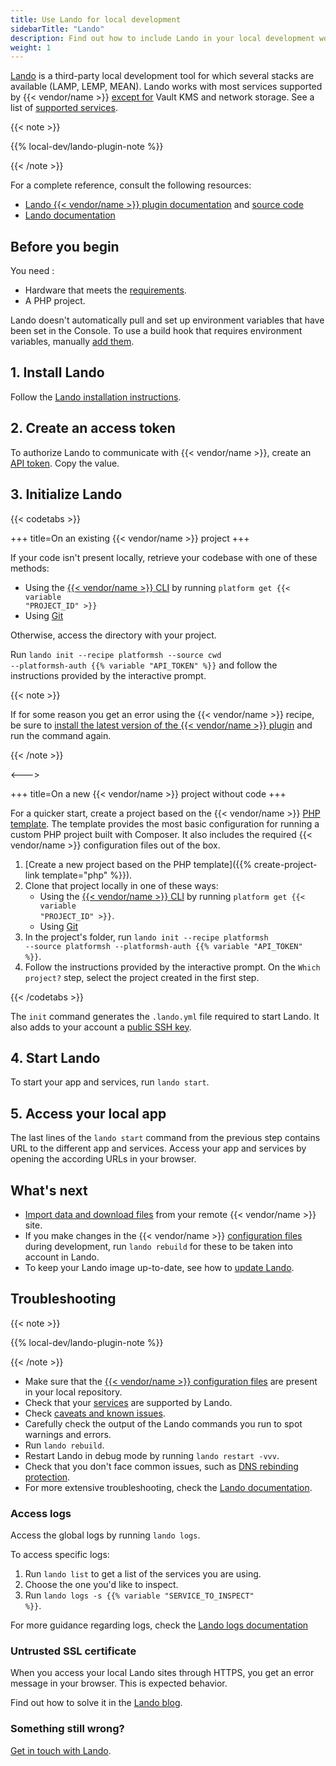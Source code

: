 ```yaml
---
title: Use Lando for local development
sidebarTitle: "Lando"
description: Find out how to include Lando in your local development workflow.
weight: 1
---
```


[Lando](https://docs.lando.dev) is a third-party local development tool for which several stacks are available (LAMP, LEMP, MEAN).
Lando works with most services supported by {{< vendor/name >}} [except for](https://docs.lando.dev/platformsh/caveats.html#unsupported-things) Vault KMS and network storage.
See a list of [supported services](https://docs.lando.dev/platformsh/config.html#services-yaml).

{{< note >}}

{{% local-dev/lando-plugin-note %}}

{{< /note >}}

For a complete reference, consult the following resources:

- [Lando {{< vendor/name >}} plugin documentation](https://docs.lando.dev/platformsh/) and [source code](https://github.com/lando/platformsh)
- [Lando documentation](https://docs.lando.dev/)

## Before you begin

You need :

- Hardware that meets the [requirements](https://docs.lando.dev/getting-started/installation.html#hardware-requirements).
- A PHP project.

Lando doesn't automatically pull and set up environment variables that have been set in the Console.
To use a build hook that requires environment variables, manually [add them](https://docs.lando.dev/platformsh/config.html#environment-variables).

## 1. Install Lando

Follow the [Lando installation instructions](https://docs.lando.dev/getting-started/installation.html).

## 2. Create an access token

To authorize Lando to communicate with {{< vendor/name >}}, create an [API token](../../administration/cli/api-tokens.md#2-create-an-api-token).
Copy the value.

## 3. Initialize Lando

{{< codetabs >}}

+++
title=On an existing {{< vendor/name >}} project
+++

If your code isn't present locally, retrieve your codebase with one of these methods:

- Using the [{{< vendor/name >}} CLI](../../administration/cli/_index.md) by running <code>platform get {{< variable "PROJECT_ID" >}}</code>
- Using [Git](../../administration/web/configure-environment.md#actions-on-environments)

Otherwise, access the directory with your project.

Run <code>lando init --recipe platformsh --source cwd --platformsh-auth {{% variable "API_TOKEN" %}}</code> and follow the instructions provided by the interactive prompt.

{{< note >}}

If for some reason you get an error using the {{< vendor/name >}} recipe,
be sure to 
[install the latest version of the {{< vendor/name >}} plugin](https://docs.lando.dev/platformsh/getting-started.html#custom-installation)
and run the command again.

{{< /note >}}

<--->

+++
title=On a new {{< vendor/name >}} project without code
+++

For a quicker start, create a project based on the {{< vendor/name >}} [PHP template](https://github.com/platformsh-templates/php).
The template provides the most basic configuration for running a custom PHP project built with Composer.
It also includes the required {{< vendor/name >}} configuration files out of the box.

1. [Create a new project based on the PHP template]({{% create-project-link template="php" %}}).
2. Clone that project locally in one of these ways:
    - Using the [{{< vendor/name >}} CLI](../../administration/cli/_index.md) by running <code>platform get {{< variable "PROJECT_ID" >}}</code>.
    - Using [Git](../../administration/web/configure-environment.md#actions-on-environments)
3. In the project's folder, run <code>lando init --recipe platformsh --source platformsh --platformsh-auth {{% variable "API_TOKEN" %}}</code>.
4. Follow the instructions provided by the interactive prompt.
   On the `Which project?` step, select the project created in the first step.

{{< /codetabs >}}

The `init` command generates the `.lando.yml` file required to start Lando.
It also adds to your account a [public SSH key](../ssh/ssh-keys.md).

## 4. Start Lando

To start your app and services, run `lando start`.

## 5. Access your local app

The last lines of the `lando start` command from the previous step contains URL to the different app and services.
Access your app and services by opening the according URLs in your browser.

## What's next

- [Import data and download files](https://docs.lando.dev/platformsh/sync.html) from your remote {{< vendor/name >}} site.
- If you make changes in the {{< vendor/name >}} [configuration files](/learn/overview/structure.md) during development, run `lando rebuild` for these to be taken into account in Lando.
- To keep your Lando image up-to-date, see how to [update Lando](https://docs.lando.dev/getting-started/updating.html).

## Troubleshooting

{{< note >}}

{{% local-dev/lando-plugin-note %}}

{{< /note >}}

- Make sure that the [{{< vendor/name >}} configuration files](/learn/overview/structure.md) are present in your local repository.
- Check that your [services](https://docs.lando.dev/platformsh/config.html#services-yaml) are supported by Lando.
- Check [caveats and known issues](https://docs.lando.dev/platformsh/caveats.html).
- Carefully check the output of the Lando commands you run to spot warnings and errors.
- Run `lando rebuild`.
- Restart Lando in debug mode by running `lando restart -vvv`.
- Check that you don't face common issues, such as [DNS rebinding protection](https://docs.lando.dev/help/dns-rebind.html).
- For more extensive troubleshooting, check the [Lando documentation](https://docs.lando.dev/help/logs.html#install-logs).

### Access logs

Access the global logs by running `lando logs`.

To access specific logs:

1. Run `lando list` to get a list of the services you are using.
2. Choose the one you'd like to inspect.
3. Run <code>lando logs -s {{% variable "SERVICE_TO_INSPECT" %}}</code>.

For more guidance regarding logs, check the [Lando logs documentation](https://docs.lando.dev/help/logs.html)

### Untrusted SSL certificate

When you access your local Lando sites through HTTPS, you get an error message in your browser.
This is expected behavior.

Find out how to solve it in the [Lando blog](https://lando.dev/blog/2020/03/20/5-things-to-do-after-you-install-lando.html).

### Something still wrong?

[Get in touch with Lando](https://docs.lando.dev/platformsh/support.html).
